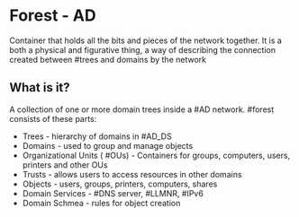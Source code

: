 # Forest - AD
Container that holds all the bits and pieces of the network together. It is a both a physical and figurative thing, a way of describing the connection created between #trees and domains by the network

## What is it?
A collection of one or more domain trees inside a #AD network.
#forest consists of these parts:
- Trees - hierarchy of domains in #AD_DS 
- Domains - used to group and manage objects
- Organizational Units ( #OUs) - Containers for groups, computers, users, printers and other OUs
- Trusts - allows users to access resources in other domains
- Objects - users, groups, printers, computers, shares
- Domain Services - #DNS server, #LLMNR, #IPv6
- Domain Schmea - rules for object creation

